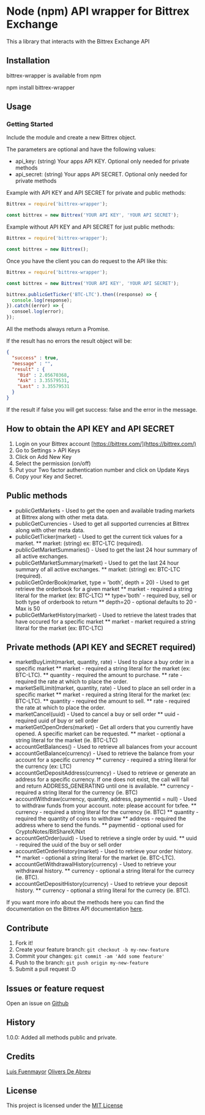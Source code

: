 # Node (npm) API wrapper for Bittrex Exchange

This a library that interacts with the Bittrex Exchange API

## Installation

bittrex-wrapper is available from npm

npm install bittrex-wrapper

## Usage

### Getting Started

Include the module and create a new Bittrex object.

The parameters are optional and have the following values:

* api_key: (string) Your apps API KEY. Optional only needed for private methods
* api_secret: (string) Your apps API SECRET. Optional only needed for private methods


Example with API KEY and API SECRET for private and public methods:

```javascript
Bittrex = require('bittrex-wrapper');

const bittrex = new Bittrex('YOUR API KEY', 'YOUR API SECRET');
```
Example without API KEY and API SECRET for just public methods:

```javascript
Bittrex = require('bittrex-wrapper');

const bittrex = new Bittrex();
```

Once you have the client you can do request to the API like this:

```javascript
Bittrex = require('bittrex-wrapper');

const bittrex = new Bittrex('YOUR API KEY', 'YOUR API SECRET');

bittrex.publicGetTicker('BTC-LTC').then((response) => {
  console.log(response);
}).catch((error) => {
  consoel.log(error);
});
```
All the methods always return a Promise.

If the result has no errors the result object will be:

```json
{
  "success" : true,
  "message" : "",
  "result" : {
    "Bid" : 2.05670368,
    "Ask" : 3.35579531,
    "Last" : 3.35579531
  }
}
```

If the result if false you will get success: false and the error in the message.

## How to obtain the API KEY and API SECRET

1. Login on your Bittrex account [https://bittrex.com/](https://bittrex.com/)
2. Go to Settings > API Keys
3. Click on Add New Key
4. Select the permission (on/off)
5. Put your Two factor authentication number and click on Update Keys
6. Copy your Key and Secret.

## Public methods

* publicGetMarkets - Used to get the open and available trading markets at Bittrex along with other meta data.
* publicGetCurrencies - Used to get all supported currencies at Bittrex along with other meta data.
* publicGetTicker(market) - Used to get the current tick values for a market.
** market: (string) ex: BTC-LTC (required).
* publicGetMarketSummaries() - Used to get the last 24 hour summary of all active exchanges.
* publicGetMarketSummary(market) - Used to get the last 24 hour summary of all active exchanges.
** market: (string) ex: BTC-LTC (required).
* publicGetOrderBook(market, type = 'both', depth = 20) - Used to get retrieve the orderbook for a given market
**  market - required a string literal for the market (ex: BTC-LTC)
** type='both' - required buy, sell or both type of orderbook to return
** depth=20 - optional defaults to 20 - Max is 50
* publicGetMarketHistory(market) - Used to retrieve the latest trades that have occured for a specific market
** market - market required a string literal for the market (ex: BTC-LTC)

## Private methods (API KEY and SECRET required)

* marketBuyLimit(market, quantity, rate) - Used to place a buy order in a specific market
** market - required a string literal for the market (ex: BTC-LTC).
** quantity - required the amount to purchase.
** rate - required the rate at which to place the order.
* marketSellLimit(market, quantity, rate) - Used to place an sell order in a specific market
** market - required a string literal for the market (ex: BTC-LTC).
** quantity - required the amount to sell.
** rate - required the rate at which to place the order.
* marketCancel(uuid) - Used to cancel a buy or sell order
** uuid - required uuid of buy or sell order
* marketGetOpenOrders(market) - Get all orders that you currently have opened. A specific market can be requested.
** market - optional a string literal for the market (ie. BTC-LTC)
* accountGetBalances() - Used to retrieve all balances from your account
* accountGetBalance(currency) - Used to retrieve the balance from your account for a specific currency
** currency - required a string literal for the currency (ex: LTC)
* accountGetDepositAddress(currency) - Used to retrieve or generate an address for a specific currency. If one does not exist, the call will fail and return ADDRESS_GENERATING until one is available.
** currency - required a string literal for the currency (ie. BTC)
* accountWithdraw(currency, quantity, address, paymentid = null) - Used to withdraw funds from your account. note: please account for txfee.
** currency - required a string literal for the currency (ie. BTC)
** quantity - required the quantity of coins to withdraw
** address - required the address where to send the funds.
** paymentid - optional used for CryptoNotes/BitShareX/Nxt
* accountGetOrder(uuid) - Used to retrieve a single order by uuid.
** uuid - required the uuid of the buy or sell order
* accountGetOrderHistory(market) - Used to retrieve your order history.
** market - optional a string literal for the market (ie. BTC-LTC).
* accountGetWithdrawalHistory(currency) - Used to retrieve your withdrawal history.
** currency - optional a string literal for the currecy (ie. BTC).
* accountGetDepositHistory(currency) - Used to retrieve your deposit history.
** currency - optional a string literal for the currecy (ie. BTC).

If you want more info about the methods here you can find the documentation on the Bittrex API documentation [here](https://bittrex.com/home/api).

## Contribute

1. Fork it!
2. Create your feature branch: `git checkout -b my-new-feature`
3. Commit your changes: `git commit -am 'Add some feature'`
4. Push to the branch: `git push origin my-new-feature`
5. Submit a pull request :D

## Issues or feature request

Open an issue on [Github](https://github.com/coinsop/bittrex-wrapper/issues)

## History

1.0.0: Added all methods public and private.

## Credits

[Luis Fuenmayor](https://github.com/fuelusumar)
[Olivers De Abreu](https://github.com/oliversd)

## License

This project is licensed under the [MIT License](https://github.com/coinsop/bittrex-wrapper/blob/master/LICENSE)
